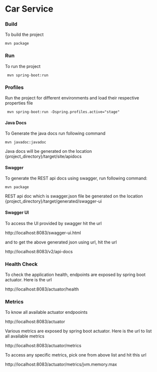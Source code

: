 # Car Service

### Build
To build the project

```
mvn package
```

### Run
To run the project

```
 mvn spring-boot:run
```

### Profiles
Run the project for different environments and load their respective properties file
```
 mvn spring-boot:run -Dspring.profiles.active="stage"
 ```


#### Java Docs
To Generate the java docs run following command

```
mvn javadoc:javadoc
``` 
Java docs will be generated on the location {project_directory}/target/site/apidocs


#### Swagger
To generate the REST api docs using swagger, run following command:

```
mvn package
```

REST api doc which is swagger.json file be generated on the location {project_directory}/target/generated/swagger-ui


#### Swagger UI

To access the UI provided by swagger hit the url

http://localhost:8083/swagger-ui.html

and to get the above generated json using url, hit the url

http://localhost:8083/v2/api-docs


### Health Check

To check the application health, endpoints are exposed by spring boot actuator. Here is the url

http://localhost:8083/actuator/health


### Metrics
To know all available actuator endpooints

http://localhost:8083/actuator

Various metrics are exposed by spring boot actuator. Here is the url to list all available metrics

http://localhost:8083/actuator/metrics

To access any specific metrics, pick one from above list and hit this url

http://localhost:8083/actuator/metrics/jvm.memory.max
